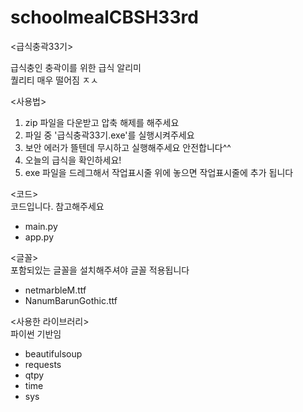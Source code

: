 # schoolmealCBSH33rd
<급식충곽33기>

급식충인 충곽이를 위한 급식 알리미<br>
퀄리티 매우 떨어짐 ㅈㅅ

<사용법>
1. zip 파일을 다운받고 압축 해제를 해주세요
2. 파일 중 '급식충곽33기.exe'를 실행시켜주세요 
3. 보안 에러가 뜰텐데 무시하고 실행해주세요 안전합니다^^
4. 오늘의 급식을 확인하세요!
5. exe 파일을 드레그해서 작업표시줄 위에 놓으면 작업표시줄에 추가 됩니다

<코드> <br>
코드입니다. 참고해주세요
- main.py
- app.py

<글꼴><br>
포함되있는 글꼴을 설치해주셔야 글꼴 적용됩니다
- netmarbleM.ttf
- NanumBarunGothic.ttf

<사용한 라이브러리><br>
파이썬 기반임 
- beautifulsoup
- requests
- qtpy
- time
- sys
